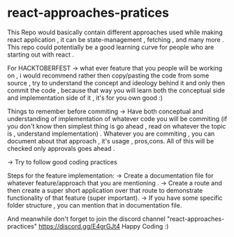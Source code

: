 # react-approaches-pratices
This Repo would basically contain different approaches used while making react application , it can be state-management , fetching , and many more .
This repo could potentially be a good learning curve for people who are starting out with react . 

For HACKTOBERFEST 
-> what ever feature that you people will be working on , i would recommend rather then copy/pasting the code from some source , try to understand the concept and ideology behind it and only then commit the code , because that way you will learn both the conceptual side and implementation side of it , it's for you own good :)

Things to remember before commiting
-> Have both conceptual and understanding of implementation of whatever code you will be commiting (if you don't know then simplest thing is go ahead , read on whatever the topic is , understand implementation) . Whatever you are commiting , you can document about that approach , it's usage , pros,cons.
All of this will be checked only approvals goes ahead . 

-> Try to follow good coding practices 

Steps for the feature implementation:
-> Create a documentation file for whatever feature/approach that you are mentioning .
-> Create a route and then create a super short application over that route to demonstrate functionality of that feature (super important).
-> If you have some specific folder structure , you can mention that in documentation file.

And meanwhile don't forget to join the discord channel "react-approaches-practices" https://discord.gg/E4grGJt4
Happy Coding :)
